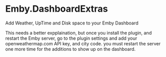 # Emby.DashboardExtras
Add Weather, UpTime and Disk space to your Emby Dashboard

This needs a better expplaination, but once you install the plugin, and restart the Emby server, 
go to the plugin settings and add your openweathermap.com API key, and city code.
you must restart the server one more time for the additions to show up on the dashboard.
